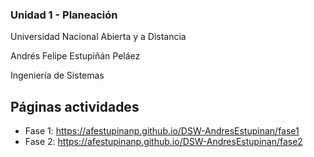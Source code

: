 ### Unidad 1 - Planeación
Universidad Nacional Abierta y a Distancia

Andrés Felipe Estupiñán Peláez

Ingeniería de Sistemas

## Páginas actividades
* Fase 1: https://afestupinanp.github.io/DSW-AndresEstupinan/fase1
* Fase 2: https://afestupinanp.github.io/DSW-AndresEstupinan/fase2